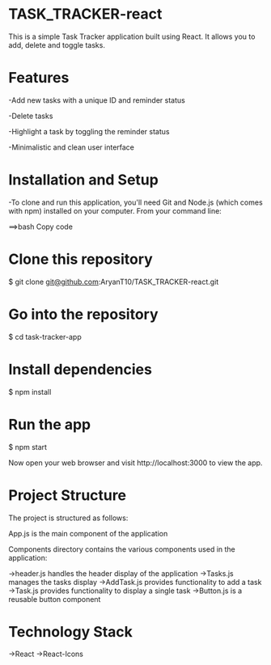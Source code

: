 # TASK_TRACKER-react
This is a simple Task Tracker application built using React. It allows you to add, delete and toggle tasks.

# Features

-Add new tasks with a unique ID and reminder status

-Delete tasks

-Highlight a task by toggling the reminder status

-Minimalistic and clean user interface

# Installation and Setup
-To clone and run this application, you'll need Git and Node.js (which comes with npm) installed on your computer.
From your command line:

==>bash
    Copy code

# Clone this repository

$ git clone git@github.com:AryanT10/TASK_TRACKER-react.git

# Go into the repository

$ cd task-tracker-app

# Install dependencies

$ npm install

# Run the app

$ npm start

Now open your web browser and visit http://localhost:3000 to view the app.

# Project Structure

The project is structured as follows:

App.js is the main component of the application

Components directory contains the various components used in the application:

  ->header.js handles the header display of the application
  ->Tasks.js manages the tasks display
  ->AddTask.js provides functionality to add a task
  ->Task.js provides functionality to display a single task
  ->Button.js is a reusable button component

# Technology Stack
->React
->React-Icons
